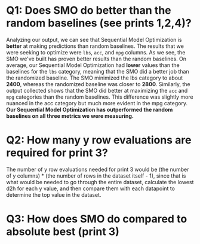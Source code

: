 # Q1: Does SMO do better than the random baselines (see prints 1,2,4)?
Analyzing our output, we can see that Sequential Model Optimization is **better** at making predictions than random baselines. The results that we were seeking to optimize were `lbs`, `acc`, and `mpg` columns. As we see, the SMO we've built has proven better results than the random baselines. On average, our Sequential Model Optimization had **lower** values than the baselines for the `lbs` category, meaning that the SMO did a better job than the randomized baseline. The SMO minimized the lbs category to about **2400**, whereas the randomized baseline was closer to **2800**. Similarly, the output collected shows that the SMO did better at maximizing the `acc` and `mpg` categories than the random baselines. This difference was slightly more nuanced in the acc category but much more evident in the mpg category. **Our Sequential Model Optimization has outperformed the random baselines on all three metrics we were measuring.**


# Q2: How many y row evaluations are required for print 3?
The number of y row evaluations needed for print 3 would be (the number of y columns) * (the number of rows in the dataset itself - 1), since that is what would be needed to go through the entire dataset, calculate the lowest d2h for each y value, and then compare them with each datapoint to determine the top value in the dataset.

# Q3: How does SMO do compared to absolute best (print 3)